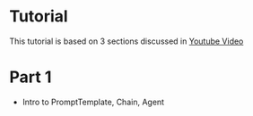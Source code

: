 # Tutorial
This tutorial is based on 3 sections discussed in [Youtube Video](https://www.https://www.youtube.com/watch?v=aWKrL4z5H6w)

# Part 1
- Intro to PromptTemplate, Chain, Agent